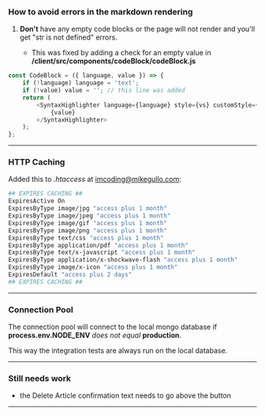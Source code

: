 ### How to avoid errors in the markdown rendering

1. **Don't** have any empty code blocks or the page will not render and you'll get "str is not defined" errors.

    - This was fixed by adding a check for an empty value in **/client/src/components/codeBlock/codeBlock.js**

```js
const CodeBlock = ({ language, value }) => {
    if (!language) language = 'text';
    if (!value) value = ''; // this line was added
    return (
        <SyntaxHighlighter language={language} style={vs} customStyle={markdownCSS}>
            {value}
        </SyntaxHighlighter>
    );
};
```

---

### HTTP Caching

Added this to _.htaccess_ at imcoding@mikegullo.com:

```bash
## EXPIRES CACHING ##
ExpiresActive On
ExpiresByType image/jpg "access plus 1 month"
ExpiresByType image/jpeg "access plus 1 month"
ExpiresByType image/gif "access plus 1 month"
ExpiresByType image/png "access plus 1 month"
ExpiresByType text/css "access plus 1 month"
ExpiresByType application/pdf "access plus 1 month"
ExpiresByType text/x-javascript "access plus 1 month"
ExpiresByType application/x-shockwave-flash "access plus 1 month"
ExpiresByType image/x-icon "access plus 1 month"
ExpiresDefault "access plus 2 days"
## EXPIRES CACHING ##

```

---

### Connection Pool

The connection pool will connect to the local mongo database if **process.env.NODE_ENV** _does not equal_ **production**.

This way the integration tests are always run on the local database.

---

### Still needs work

- the Delete Article confirmation text needs to go above the button

---

